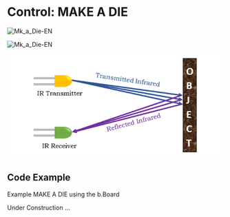 # Control:  MAKE A DIE

![Mk_a_Die-EN](https://github.com/Brilliant-Labs/bboard-tutorials-cards/blob/master/6_Control/Control15/Mk_a_Die-EN.png?raw=true "Mk_a_Die-EN")

![Mk_a_Die-EN](https://github.com/Brilliant-Labs/bboard-tutorials-v3/blob/master/bboard-tutorials-cards/6_Control/Control15/Mk_a_Die-EN.png?raw=true "Mk_a_Die-EN")

![Magic](https://github.com/Brilliant-Labs/bboard-tutorials-v3/blob/master/ir-distance/IRpic.png?raw=true "A magician's assistant")

## Code Example

Example MAKE A DIE using the b.Board

Under Construction ...